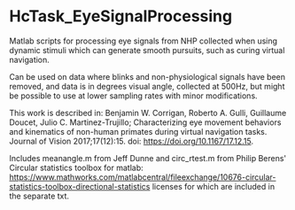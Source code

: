 # HcTask_EyeSignalProcessing
Matlab scripts for processing eye signals from NHP collected when using dynamic stimuli which can generate smooth pursuits, such as curing virtual navigation. 

Can be used on data where blinks and non-physiological signals have been removed, and data is in degrees visual angle, collected at 500Hz, but might be possible to use at lower sampling rates with minor modifications.

This work is described in:
Benjamin W. Corrigan, Roberto A. Gulli, Guillaume Doucet, Julio C. Martinez-Trujillo; Characterizing eye movement behaviors and kinematics of non-human primates during virtual navigation tasks. Journal of Vision 2017;17(12):15. doi: https://doi.org/10.1167/17.12.15.

Includes meanangle.m from Jeff Dunne and circ_rtest.m from Philip Berens' Circular statistics toolbox for matlab: https://www.mathworks.com/matlabcentral/fileexchange/10676-circular-statistics-toolbox-directional-statistics licenses for which are included in the separate txt.

